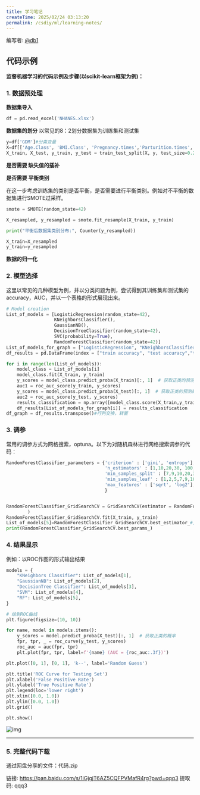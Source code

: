 ```yaml
---
title: 学习笔记
createTime: 2025/02/24 03:13:20
permalink: /csdiy/ml/learning-notes/
---
```


编写者: [@db1](/friends/persons/)

## 代码示例

**监督机器学习的代码示例及步骤(以scikit-learn框架为例)：**

### 1. 数据预处理

**数据集导入**

```python
df = pd.read_excel('NHANES.xlsx')
```

**数据集的划分** 以常见的8：2划分数据集为训练集和测试集

```python
y=df['GDM']#分类变量
X=df[['Age.Class', 'BMI.Class', 'Pregnancy.times','Parturition.times','UA','ALT','AST','GGT','PLT','Ca','NPAR']]
X_train, X_test, y_train, y_test = train_test_split(X, y, test_size=0.2, random_state=42)
```

**是否需要 缺失值的插补**

**是否需要 平衡类别**

在这一步考虑训练集的类别是否平衡，是否需要进行平衡类别。例如对不平衡的数据集进行SMOTE过采样。

```python
smote = SMOTE(random_state=42)

X_resampled, y_resampled = smote.fit_resample(X_train, y_train)

print("平衡后数据集类别分布:", Counter(y_resampled))

X_train=X_resampled
y_train=y_resampled
```

**数据的归一化**

### 2. 模型选择

这里以常见的几种模型为例，并以分类问题为例，尝试得到其训练集和测试集的accuracy，AUC，并以一个表格的形式展现出来。

```python
# Model creation
List_of_models = [LogisticRegression(random_state=42), 
                  KNeighborsClassifier(), 
                  GaussianNB(), 
                  DecisionTreeClassifier(random_state=42),
                  SVC(probability=True), 
                  RandomForestClassifier(random_state=42)]
List_of_models_for_graph = ["LogisticRegression", "KNeighborsClassifier", "GaussianNB", "DecisionTreeClassifier","SVM", "RandomForestClassifier"]
df_results = pd.DataFrame(index = ["train accuracy", "test accuracy","train auc","test auc"])

for i in range(len(List_of_models)):
    model_class = List_of_models[i] 
    model_class.fit(X_train, y_train)
    y_scores = model_class.predict_proba(X_train)[:, 1]  # 获取正类的预测概率
    auc1 = roc_auc_score(y_train, y_scores)
    y_scores = model_class.predict_proba(X_test)[:, 1]  # 获取正类的预测概率
    auc2 = roc_auc_score(y_test, y_scores)
    results_classification = np.array([model_class.score(X_train,y_train), model_class.score(X_test,y_test),auc1,auc2])
    df_results[List_of_models_for_graph[i]] = results_classification
df_graph = df_results.transpose()#行列交换，转置
```



### 3. 调参

常用的调参方式为网格搜索，optuna。以下为对随机森林进行网格搜索调参的代码：

```python
RandomForestClassifier_parameters = {'criterion' : ['gini', 'entropy'],
                                     'n_estimators' : [1,10,20,30, 100, 200, 400], 
                                     'min_samples_split' : [7,9,10,20,30], 
                                     'min_samples_leaf' : [1,2,5,7,9,10], 
                                     'max_features' : ['sqrt', 'log2'],
                                     }


RandomForestClassifier_GridSearchCV = GridSearchCV(estimator = RandomForestClassifier(random_state=42), param_grid = RandomForestClassifier_parameters, cv=5, n_jobs=-1, verbose=0
        )
RandomForestClassifier_GridSearchCV.fit(X_train, y_train)
List_of_models[5]=RandomForestClassifier_GridSearchCV.best_estimator_#更新Model列表
print(RandomForestClassifier_GridSearchCV.best_params_)
```



### 4. 结果显示

例如：以ROC作图的形式输出结果

```python
models = {
    "KNeighbors Classifier": List_of_models[1],
    "GaussianNB": List_of_models[2],
    "DecisionTree Classifier": List_of_models[3],
    "SVM": List_of_models[4],
    "RF": List_of_models[5],
}

# 绘制ROC曲线
plt.figure(figsize=(10, 10))

for name, model in models.items():
    y_scores = model.predict_proba(X_test)[:, 1]  # 获取正类的概率
    fpr, tpr, _ = roc_curve(y_test, y_scores)
    roc_auc = auc(fpr, tpr)
    plt.plot(fpr, tpr, label=f'{name} (AUC = {roc_auc:.3f})')

plt.plot([0, 1], [0, 1], 'k--', label='Random Guess')

plt.title('ROC Curve for Testing Set')
plt.xlabel('False Positive Rate')
plt.ylabel('True Positive Rate')
plt.legend(loc='lower right')
plt.xlim([0.0, 1.0])
plt.ylim([0.0, 1.0])
plt.grid()

plt.show()
```

![img](https://cdn.nlark.com/yuque/0/2024/png/47213821/1733911101673-ff61bdb7-d32b-47d2-a69c-4bd62a963ebe.png)

------

### 5. 完整代码下载

通过网盘分享的文件：代码.zip

链接: https://pan.baidu.com/s/1iGjgjT6AZ5CQFPVMafR4rg?pwd=qqq3 提取码: qqq3